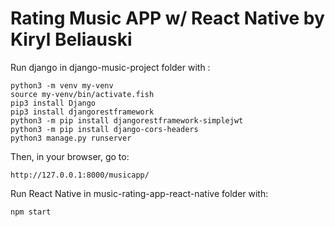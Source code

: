 # Rating Music APP w/ React Native by Kiryl Beliauski

Run django in django-music-project folder with :

```fish shell
python3 -m venv my-venv
source my-venv/bin/activate.fish
pip3 install Django
pip3 install djangorestframework
python3 -m pip install djangorestframework-simplejwt
python3 -m pip install django-cors-headers
python3 manage.py runserver
```
Then, in your browser, go to:

```url
http://127.0.0.1:8000/musicapp/
```

Run React Native in music-rating-app-react-native folder with: 

```fish shell
npm start
```
